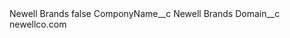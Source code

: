 <?xml version="1.0" encoding="UTF-8"?>
<CustomMetadata xmlns="http://soap.sforce.com/2006/04/metadata" xmlns:xsi="http://www.w3.org/2001/XMLSchema-instance" xmlns:xsd="http://www.w3.org/2001/XMLSchema">
    <label>Newell Brands</label>
    <protected>false</protected>
    <values>
        <field>ComponyName__c</field>
        <value xsi:type="xsd:string">Newell Brands</value>
    </values>
    <values>
        <field>Domain__c</field>
        <value xsi:type="xsd:string">newellco.com</value>
    </values>
</CustomMetadata>
